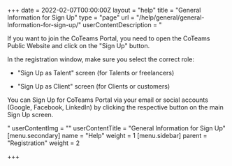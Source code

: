 +++
date = 2022-02-07T00:00:00Z
layout = "help"
title = "General Information for Sign Up"
type = "page"
url = "/help/general/general-Information-for-sign-up/"
userContentDescription = "<p>If you want to join the CoTeams Portal, you need to open the CoTeams Public Website and click on the \"Sign Up\" button.</p><p>In the registration window, make sure you select the correct role:</p><ul><li><p>\"Sign Up as Talent\" screen (for Talents or freelancers)</p></li><li><p>\"Sign Up as Client\" screen (for Clients or customers)</p></li></ul><p>You can Sign Up for CoTeams Portal via your email or social accounts (Google, Facebook, LinkedIn) by clicking the respective button on the main Sign Up screen.</p>"
userContentImg = ""
userContentTitle = "General Information for Sign Up"
[menu.secondary]
name = "Help"
weight = 1
[menu.sidebar]
parent = "Registration"
weight = 2

+++
